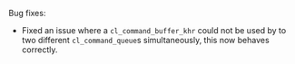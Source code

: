 Bug fixes:

* Fixed an issue where a `cl_command_buffer_khr` could not be used by to two
  different `cl_command_queue`s simultaneously, this now behaves correctly.
